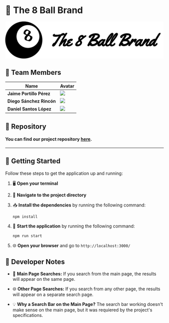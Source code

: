 # 🎱 The 8 Ball Brand

<p align="center">
  <img src="./public/assets/full-icon.svg" alt="Logo">
</p>

## 👥 Team Members

| Name | Avatar |
| ---- | ------ |
| **Jaime Portillo Pérez** | <img src="https://avatars.githubusercontent.com/u/47105148?v=4" width="100"> |
| **Diego Sánchez Rincón** | <img src="https://avatars.githubusercontent.com/u/121297520?v=4" width="100"> |
| **Daniel Santos López** | <img src="https://avatars.githubusercontent.com/u/146845008?v=4" width="100"> |

## 📂 Repository

#### You can find our project repository [here](https://github.com/PortiESP/ProyectoWebURJC).

---

## 🚀 Getting Started

Follow these steps to get the application up and running:

1. 🖥️ **Open your terminal**

2. 📁 **Navigate to the project directory**

3. 📥 **Install the dependencies** by running the following command: 

    ```bash
    npm install
    ```

4. 🚀 **Start the application** by running the following command: 

    ```bash
    npm run start
    ```

5. 🌐 **Open your browser** and go to `http://localhost:3000/`


## 📝 Developer Notes

- 🎯 **Main Page Searches:** If you search from the main page, the results will appear on the same page.

- 🌐 **Other Page Searches:** If you search from any other page, the results will appear on a separate search page.

- 💡 **Why a Search Bar on the Main Page?** The search bar working doesn't make sense on the main page, but it was requiered by the project's specifications.